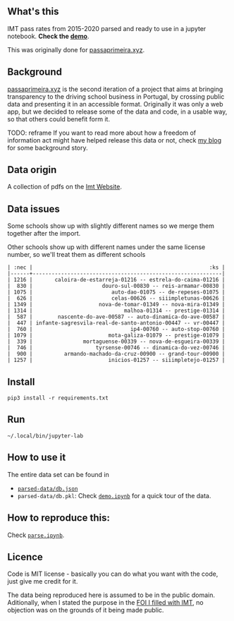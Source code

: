 ## What's this

IMT pass rates from 2015-2020 parsed and ready to use in a jupyter notebook. **Check the [demo](/demo.ipynb)**.

This was originally done for [passaprimeira.xyz](https://www.passaprimeira.xyz).

## Background

[passaprimeira.xyz](https://www.passaprimeira.xyz) is the second iteration of a project that aims at bringing transparency to the driving school business in Portugal, by crossing public data and presenting it in an accessible format. Originally it was only a web app, but we decided to release some of the data and code, in a usable way, so that others could benefit form it.

TODO: reframe
If you want to read more about how a freedom of information act might have helped release this data or not, check [my blog](https://www.flaviosousa.co/pedido-accesso-dados-publicos/) for some background story.

## Data origin

A collection of pdfs on the [Imt Website](https://www.imt-ip.pt/sites/IMTT/Portugues/EnsinoConducao/taxasdeaprovacao/Paginas/TaxasdeAprovacao.aspx).

## Data issues

Some schools show up with slightly different names so we merge them together after the import.

Other schools show up with different names under the same license number, so we'll treat them as different schools

```
| :nec |                                                        :ks |
|------+------------------------------------------------------------|
| 1216 |       caloira-de-estarreja-01216 -- estrela-do-caima-01216 |
|  830 |                      douro-sul-00830 -- reis-armamar-00830 |
| 1075 |                         auto-dao-01075 -- de-repeses-01075 |
|  626 |                         celas-00626 -- siiimpletunas-00626 |
| 1349 |                     nova-de-tomar-01349 -- nova-mira-01349 |
| 1314 |                             malhoa-01314 -- prestige-01314 |
|  587 |        nascente-do-ave-00587 -- auto-dinamica-do-ave-00587 |
|  447 | infante-sagresvila-real-de-santo-antonio-00447 -- vr-00447 |
|  760 |                               ip4-00760 -- auto-stop-00760 |
| 1079 |                        mota-galiza-01079 -- prestige-01079 |
|  339 |                mortaguense-00339 -- nova-de-esgueira-00339 |
|  746 |                    tyrsense-00746 -- dinamica-do-vez-00746 |
|  900 |          armando-machado-da-cruz-00900 -- grand-tour-00900 |
| 1257 |                        inicios-01257 -- siiimpletejo-01257 |
```

## Install

```
pip3 install -r requirements.txt
```

## Run

```
~/.local/bin/jupyter-lab
```

## How to use it

The entire data set can be found in

- [`parsed-data/db.json` ](result.json)
- `parsed-data/db.pkl`: Check [`demo.ipynb`](/demo.ipynb) for a quick tour of the data.

## How to reproduce this:

Check [`parse.ipynb`](parse.ipynb).

## Licence

Code is MIT license - basically you can do what you want with the code, just give me credit for it. 

The data being reproduced here is assumed to be in the public domain. Aditionally, when I stated the purpose in the [FOI I filled with IMT](https://www.flaviosousa.co/pedido-accesso-dados-publicos/), no objection was on the grounds of it being made public. 
